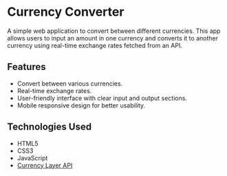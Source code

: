 # Currency Converter

A simple web application to convert between different currencies. This app allows users to input an amount in one currency and converts it to another currency using real-time exchange rates fetched from an API.

## Features

- Convert between various currencies.
- Real-time exchange rates.
- User-friendly interface with clear input and output sections.
- Mobile responsive design for better usability.

## Technologies Used

- HTML5
- CSS3
- JavaScript
- [Currency Layer API](https://currencylayer.com/)
